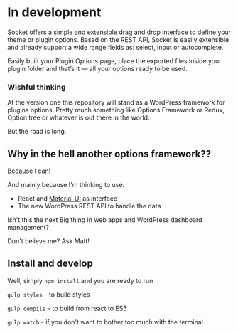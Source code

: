 # In development
Socket offers a simple and extensible drag and drop interface to define your theme or plugin options. Based on the REST API, Socket is easily extensible and already support a wide range fields as: select, input or autocomplete.

Easily built your Plugin Options page, place the exported files inside your plugin folder and that’s it — all your options ready to be used.

### Wishful thinking
At the version one this repository will stand as a WordPress framework for plugins options. Pretty much something like Options Framework or Redux, Option tree or whatever is out there in the world.

But the road is long.

## Why in the hell another options framework??
Because I can!

And mainly because I'm thinking to use:
 * React and [Material UI](http://www.material-ui.com) as interface 
 * The new WordPress REST API to handle the data
 
Isn't this the next Big thing in web apps and WordPress dashboard management?

Don't believe me? Ask Matt!

## Install and develop

Well, simply `npm install` and you are ready to run

`gulp styles` – to build styles

`gulp compile` – to build from react to ES5

`gulp watch` - if you don't want to bother too much with the terminal

